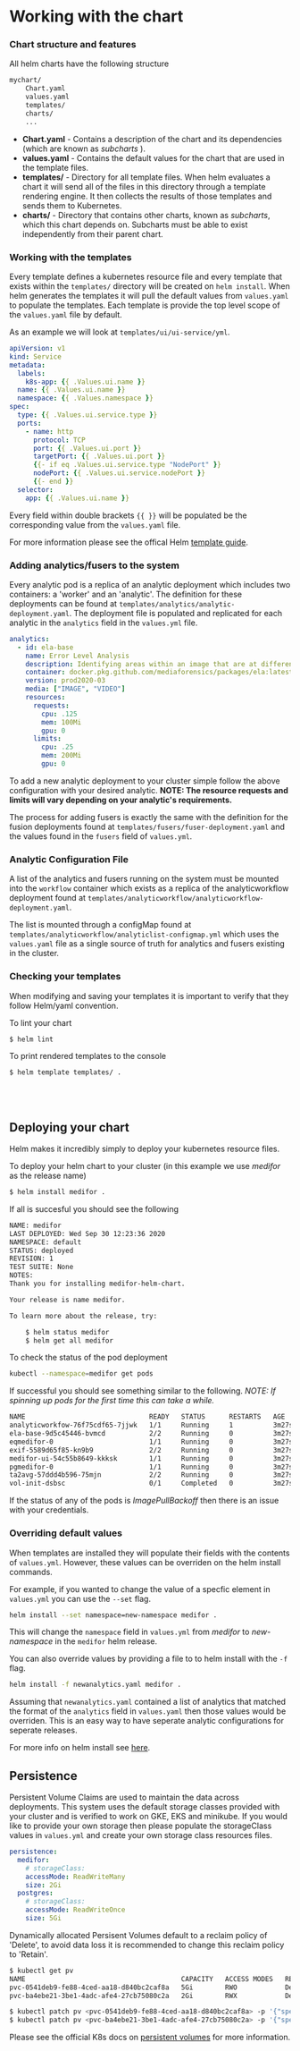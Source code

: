 # Working with the chart

### Chart structure and features

All helm charts have the following structure

```bash
mychart/
    Chart.yaml
    values.yaml
    templates/
    charts/
    ...
```

- **Chart.yaml** - Contains a description of the chart and its dependencies (which are known as _subcharts_ ).
- **values.yaml** - Contains the default values for the chart that are used in the template files.
- **templates/** - Directory for all template files. When helm evaluates a chart it will send all of the files in this directory
  through a template rendering engine. It then collects the results of those templates and sends them to Kubernetes.
- **charts/** - Directory that contains other charts, known as _subcharts_, which this chart depends on. Subcharts must be able to exist independently
  from their parent chart.

### Working with the templates

Every template defines a kubernetes resource file and every template that exists within the `templates/` directory will be created on `helm install`. When helm generates the templates it will pull the default values from `values.yaml` to populate the templates. Each template is provide the top level scope of the `values.yaml` file by default.

As an example we will look at `templates/ui/ui-service/yml`.

```yaml
apiVersion: v1
kind: Service
metadata:
  labels:
    k8s-app: {{ .Values.ui.name }}
  name: {{ .Values.ui.name }}
  namespace: {{ .Values.namespace }}
spec:
  type: {{ .Values.ui.service.type }}
  ports:
    - name: http
      protocol: TCP
      port: {{ .Values.ui.port }}
      targetPort: {{ .Values.ui.port }}
      {{- if eq .Values.ui.service.type "NodePort" }}
      nodePort: {{ .Values.ui.service.nodePort }}
      {{- end }}
  selector:
    app: {{ .Values.ui.name }}
```

Every field within double brackets `{{ }}` will be populated be the corresponding value from the `values.yaml` file.

For more information please see the offical Helm [template guide](https://helm.sh/docs/chart_template_guide/values_files/).

### Adding analytics/fusers to the system

Every analytic pod is a replica of an analytic deployment which includes two containers: a 'worker' and an 'analytic'.
The definition for these deployments can be found at `templates/analytics/analytic-deployment.yaml`. The deployment file is populated and replicated
for each analytic in the `analytics` field in the `values.yml` file.

```yaml
analytics:
  - id: ela-base
    name: Error Level Analysis
    description: Identifying areas within an image that are at different compression levels
    container: docker.pkg.github.com/mediaforensics/packages/ela:latest
    version: prod2020-03
    media: ["IMAGE", "VIDEO"]
    resources:
      requests:
        cpu: .125
        mem: 100Mi
        gpu: 0
      limits:
        cpu: .25
        mem: 200Mi
        gpu: 0
```

To add a new analytic deployment to your cluster simple follow the above configuration with your desired analytic. **NOTE: The resource
requests and limits will vary depending on your analytic's requirements.**

The process for adding fusers is exactly the same with the definition for the fusion deployments found at `templates/fusers/fuser-deployment.yaml` and the
values found in the `fusers` field of `values.yml`.

### Analytic Configuration File

A list of the analytics and fusers running on the system must be mounted into the `workflow` container which exists as a replica of the analyticworkflow deployment found at `templates/analyticworkflow/analyticworkflow-deployment.yaml`.

The list is mounted through a configMap found at
`templates/analyticworkflow/analyticlist-configmap.yml` which uses the `values.yaml` file as a single source of truth for analytics and fusers existing in the cluster.

### Checking your templates

When modifying and saving your templates it is important to verify that they follow Helm/yaml convention.

To lint your chart

```bash
$ helm lint
```

To print rendered templates to the console

```bash
$ helm template templates/ .
```

<br/>
<br/>

## Deploying your chart

Helm makes it incredibly simply to deploy your kubernetes resource files.

To deploy your helm chart to your cluster (in this example we use _medifor_ as the release name)

```bash
$ helm install medifor .
```

If all is succesful you should see the following

```bash
NAME: medifor
LAST DEPLOYED: Wed Sep 30 12:23:36 2020
NAMESPACE: default
STATUS: deployed
REVISION: 1
TEST SUITE: None
NOTES:
Thank you for installing medifor-helm-chart.

Your release is name medifor.

To learn more about the release, try:

    $ helm status medifor
    $ helm get all medifor
```

To check the status of the pod deployment

```bash
kubectl --namespace=medifor get pods
```

If successful you should see something similar to the following. _NOTE: If spinning up pods for the first time this can take a while._

```bash
NAME                               READY   STATUS      RESTARTS   AGE
analyticworkfow-76f75cdf65-7jjwk   1/1     Running     1          3m27s
ela-base-9d5c45446-bvmcd           2/2     Running     0          3m27s
eqmedifor-0                        1/1     Running     0          3m27s
exif-5589d65f85-kn9b9              2/2     Running     0          3m27s
medifor-ui-54c55b8649-kkksk        1/1     Running     0          3m27s
pgmedifor-0                        1/1     Running     0          3m27s
ta2avg-57ddd4b596-75mjn            2/2     Running     0          3m27s
vol-init-dsbsc                     0/1     Completed   0          3m27s
```

If the status of any of the pods is _ImagePullBackoff_ then there is an issue with your credentials.

### Overriding default values

When templates are installed they will populate their fields with the contents of `values.yml`. However, these values can be overriden on the helm install commands.

For example, if you wanted to change the value of a specfic element in `values.yml` you can use the `--set` flag.

```bash
helm install --set namespace=new-namespace medifor .
```

This will change the `namespace` field in `values.yml` from _medifor_ to _new-namespace_ in the `medifor` helm release.

You can also override values by providing a file to to helm install with the `-f` flag.

```bash
helm install -f newanalytics.yaml medifor .
```

Assuming that `newanalytics.yaml` contained a list of analytics that matched the format of the `analytics` field in `values.yaml` then those values would be overriden. This is an easy way to have seperate analytic configurations for seperate releases.

For more info on helm install see [here](https://helm.sh/docs/helm/helm_install/).

## Persistence

Persistent Volume Claims are used to maintain the data across deployments. This system uses the default storage classes provided with your cluster and is verified to work on GKE, EKS and minikube. If you would like to provide your own storage then please populate the storageClass values in `values.yml` and create your own storage class resources files.

```yaml
persistence:
  medifor:
    # storageClass:
    accessMode: ReadWriteMany
    size: 2Gi
  postgres:
    # storageClass:
    accessMode: ReadWriteOnce
    size: 5Gi
```

Dynamically allocated Persisent Volumes default to a reclaim policy of 'Delete', to avoid data loss it is recommended to change this reclaim policy to 'Retain'.

```bash
$ kubectl get pv
NAME                                       CAPACITY   ACCESS MODES   RECLAIM POLICY   STATUS   CLAIM                           STORAGECLASS   REASON   AGE
pvc-0541deb9-fe88-4ced-aa18-d840bc2caf8a   5Gi        RWO            Delete           Bound    medifor/postgres-pvc       standard                2m19s
pvc-ba4ebe21-3be1-4adc-afe4-27cb75080c2a   2Gi        RWX            Delete           Bound    medifor/medifor-data-pvc   standard                2m19s

$ kubectl patch pv <pvc-0541deb9-fe88-4ced-aa18-d840bc2caf8a> -p '{"spec":{"persistentVolumeReclaimPolicy":"Retain"}}'
$ kubectl patch pv <pvc-ba4ebe21-3be1-4adc-afe4-27cb75080c2a> -p '{"spec":{"persistentVolumeReclaimPolicy":"Retain"}}'
```

Please see the official K8s docs on [persistent volumes](https://kubernetes.io/docs/concepts/storage/persistent-volumes/) for more information.

<br/>
<br/>
